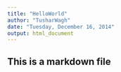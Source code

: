 ```yaml
---
title: "HelloWorld"
author: "TusharWagh"
date: "Tuesday, December 16, 2014"
output: html_document
---
```


## This is a markdown file